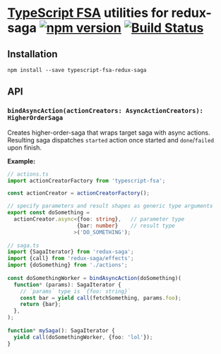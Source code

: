 # [TypeScript FSA](https://github.com/aikoven/typescript-fsa) utilities for redux-saga [![npm version][npm-image]][npm-url] [![Build Status][travis-image]][travis-url]
 
## Installation

```
npm install --save typescript-fsa-redux-saga
```

## API

### `bindAsyncAction(actionCreators: AsyncActionCreators): HigherOrderSaga`

Creates higher-order-saga that wraps target saga with async actions.
Resulting saga dispatches `started` action once started and `done`/`failed`
upon finish.

**Example:**

```ts
// actions.ts
import actionCreatorFactory from 'typescript-fsa';

const actionCreator = actionCreatorFactory();

// specify parameters and result shapes as generic type arguments
export const doSomething = 
  actionCreator.async<{foo: string},   // parameter type
                      {bar: number}    // result type
                     >('DO_SOMETHING');
                      
// saga.ts
import {SagaIterator} from 'redux-saga';
import {call} from 'redux-saga/effects';
import {doSomething} from './actions';
                      
const doSomethingWorker = bindAsyncAction(doSomething)(
  function* (params): SagaIterator {
    // `params` type is `{foo: string}`
    const bar = yield call(fetchSomething, params.foo);
    return {bar};
  },       
);        
              
function* mySaga(): SagaIterator {
  yield call(doSomethingWorker, {foo: 'lol'});
}              
```

[npm-image]: https://badge.fury.io/js/typescript-fsa-redux-saga.svg
[npm-url]: https://badge.fury.io/js/typescript-fsa-redux-saga
[travis-image]: https://travis-ci.org/aikoven/typescript-fsa-redux-saga.svg?branch=master
[travis-url]: https://travis-ci.org/aikoven/typescript-fsa-redux-saga
